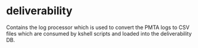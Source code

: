 # deliverability
Contains the log processor which is used to convert the PMTA logs to CSV files which are consumed by kshell scripts and loaded into the deliverability DB.
